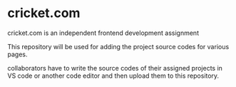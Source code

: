 # cricket.com
cricket.com is an independent frontend development assignment

This repository will be used for adding the project source codes for various pages. 

collaborators have to write the source codes of their assigned projects in VS code or another code editor and then upload them to this repository.
